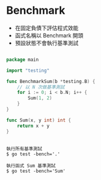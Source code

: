 # Benchmark 

* 在固定負債下評估程式效能
* 函式名稱以 Benchmark 開頭
* 預設狀態不會執行基準測試

```go

package main

import "testing"

func BenchmarkSum(b *testing.B) {
    // 以 N 次做基準測試
	for i := 0; i < b.N; i++ {
		Sum(1, 2)
	}
}

func Sum(x, y int) int {
	return x + y
}

```

```shell

執行所有基準測試
$ go test -bench='.'

執行函式 Sum 基準測試
$ go test -bench='Sum'

```